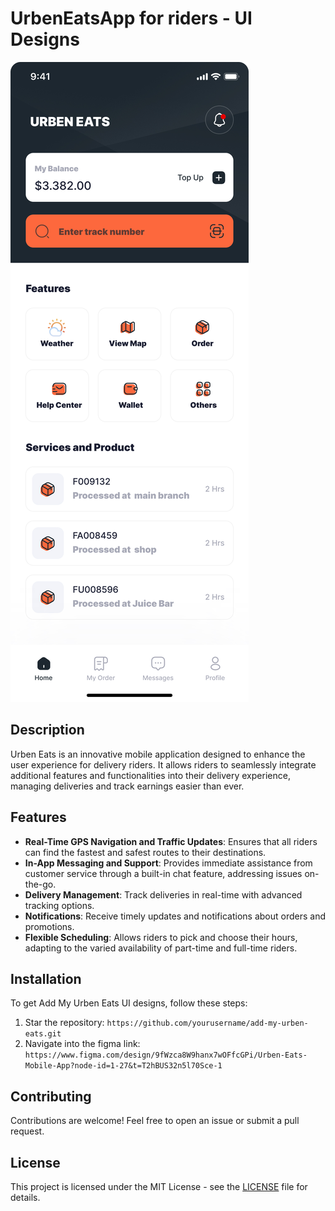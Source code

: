 # UrbenEatsApp for riders - UI Designs

![home screen](home.png)

## Description

Urben Eats is an innovative mobile application designed to enhance the user experience for delivery riders. It allows riders to seamlessly integrate additional features and functionalities into their delivery experience, managing deliveries and track earnings easier than ever.

## Features

- **Real-Time GPS Navigation and Traffic Updates**: Ensures that all riders can find the fastest and safest routes to their destinations.
- **In-App Messaging and Support**: Provides immediate assistance from customer service through a built-in chat feature, addressing issues on-the-go.
- **Delivery Management**: Track deliveries in real-time with advanced tracking options.
- **Notifications**: Receive timely updates and notifications about orders and promotions.
- **Flexible Scheduling**: Allows riders to pick and choose their hours, adapting to the varied availability of part-time and full-time riders.

## Installation

To get Add My Urben Eats UI designs, follow these steps:

1. Star the repository: `https://github.com/yourusername/add-my-urben-eats.git`
2. Navigate into the figma link: `https://www.figma.com/design/9fWzca8W9hanx7wOFfcGPi/Urben-Eats-Mobile-App?node-id=1-27&t=T2hBUS32n5l70Sce-1`

## Contributing

Contributions are welcome! Feel free to open an issue or submit a pull request.

## License

This project is licensed under the MIT License - see the [LICENSE](LICENSE) file for details.

